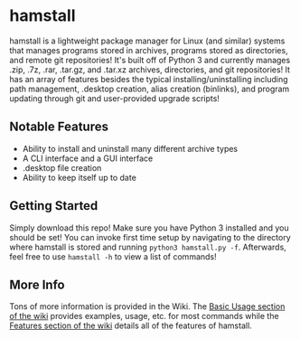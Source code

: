 # hamstall
hamstall is a lightweight package manager for Linux (and similar) systems that manages programs stored in archives, programs stored as directories, and remote git repositories! It's built off of Python 3 and currently manages .zip, .7z, .rar, .tar.gz, and .tar.xz archives, directories, and git repositories! It has an array of features besides the typical installing/uninstalling including path management, .desktop creation, alias creation (binlinks), and program updating through git and user-provided upgrade scripts!

## Notable Features
* Ability to install and uninstall many different archive types
* A CLI interface and a GUI interface
* .desktop file creation
* Ability to keep itself up to date

## Getting Started
Simply download this repo! Make sure you have Python 3 installed and you should be set! You can invoke first time setup by navigating to the directory where hamstall is stored and running ```python3 hamstall.py -f```. Afterwards, feel free to use ```hamstall -h``` to view a list of commands!

## More Info
Tons of more information is provided in the Wiki. The [Basic Usage section of the wiki](https://github.com/hammy3502/hamstall/wiki/Basic-Usage) provides examples, usage, etc. for most commands while the [Features section of the wiki](https://github.com/hammy3502/hamstall/wiki/Features) details all of the features of hamstall.
